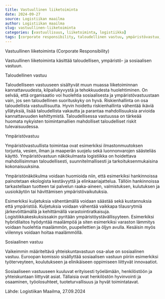 ```yaml
---
title: Vastuullinen liiketoiminta
date: 2024-09-27
source: Logistiikan maailma
author: Logistiikan maailma
slug: vastuullinen-liiketoiminta
categories: [vastuullisuus, liiketoiminta, logistiikka]
tags: [corporate responsibility, taloudellinen vastuu, ympäristövastuu, sosiaalinen vastuu]
---
```


 Vastuullinen liiketoiminta (Corporate Responsibility)

Vastuullinen liiketoiminta käsittää taloudellisen, ympäristö- ja sosiaalisen vastuun.

 Taloudellinen vastuu

Taloudelliseen vastuuseen sisältyvät muun muassa liiketoiminnan kannattavuudesta, kilpailukyvystä ja tehokkuudesta huolehtiminen. On selvää, että organisaatio voi huolehtia sosiaalisesta ja ympäristövastuustaan vain, jos sen taloudellinen suorituskyky on hyvä. Riskienhallinta on osa taloudellista vastuullisuutta. Hyvin hoidettu riskienhallinta vähentää ikäviä yllätyksiä, lisää taloudellista vakautta ja parantaa mahdollisuuksia arvioida kannattavuuden kehittymistä. Taloudellisessa vastuussa on tärkeää huomata nykyisten toimintamallien mahdolliset taloudelliset riskit tulevaisuudessa.

 Ympäristövastuu

Ympäristövastuullista toimintaa ovat esimerkiksi ilmastonmuutoksen torjunta, vesien, ilman ja maaperän suojelu sekä luonnonvarojen säästeliäs käyttö. Ympäristövastuun näkökulmasta logistiikka on hoidettava mahdollisimman taloudellisesti, suunnitelmallisesti ja tarkoituksenmukaisina kokonaisuuksina.

Ympäristönäkökulma voidaan huomioida niin, että esimerkiksi hankinnoissa painotetaan ekologista kestävyyttä ja elinkaariajattelua. Tällöin hankinnoissa tarkastellaan tuotteen tai palvelun raaka-aineen, valmistuksen, kulutuksen ja uusiokäytön tai hävittämisen ympäristövaikutuksia.

Esimerkiksi kuljetuksia vähentämällä voidaan säästää sekä kustannuksia että ympäristöä. Kuljetuksia voidaan vähentää vaikkapa tilausrytmiä järkevöittämällä ja kehittämällä varastointiratkaisuja. Logistiikkakeskuksissakin pyritään ympäristöystävällisyyteen. Esimerkiksi hybridilaitos hyödyntää maalämpöä ja siten esimerkiksi varaston lämmitys voidaan huolehtia maalämmön, puupellettien ja öljyn avulla. Kesäisin myös viilennys voidaan hoitaa maalämmöllä.

 Sosiaalinen vastuu

Vaikeimmin määriteltävä yhteiskuntavastuun osa-alue on sosiaalinen vastuu. Euroopan komissio sisällyttää sosiaalisen vastuun piiriin esimerkiksi työterveyteen, koulutukseen ja elinikäiseen oppimiseen liittyvät innovaatiot.

Sosiaaliseen vastuuseen kuuluvat erityisesti työelämään, henkilöstöön ja yhteiskuntaan liittyvät asiat. Tällaisia ovat henkilöstön hyvinvointi ja osaaminen, työolosuhteet, tuoteturvallisuus ja hyvät toimintatavat.

Lähde: Logistiikan Maailma, 27.09.2024